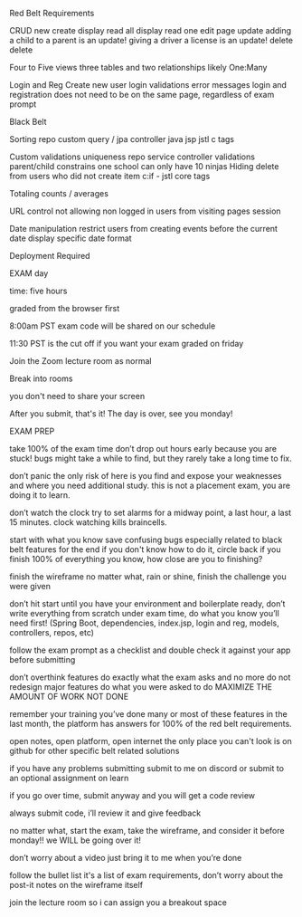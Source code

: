 Red Belt Requirements

CRUD
    new
        create
    display
        read all
    display
        read one
    edit page
        update
        adding a child to a parent is an update! giving a driver a license is an update!
    delete
        delete

Four to Five views
three tables and two relationships likely
One:Many

Login and Reg
    Create new user
    login validations
    error messages
    login and registration does not need to be on the same page, regardless of exam prompt


Black Belt

Sorting
    repo custom query / jpa
    controller java
    jsp jstl c tags

Custom validations
    uniqueness
        repo
        service
        controller
        validations
    parent/child constrains
        one school can only have 10 ninjas
    Hiding
        delete from users who did not create item
        c:if - jstl core tags

Totaling
    counts / averages

URL control
    not allowing non logged in users from visiting pages
    session

Date manipulation
    restrict users from creating events before the current date
    display specific date format

Deployment Required

EXAM day

time: five hours

graded from the browser first

8:00am PST exam code will be shared on our schedule

11:30 PST is the cut off if you want your exam graded on friday

Join the Zoom lecture room as normal

Break into rooms

you don't need to share your screen

After you submit, that's it! The day is over, see you monday!

EXAM PREP

take 100% of the exam time don’t drop out hours early because you are stuck! bugs might take a while to find, but they rarely take a long time to fix.

don’t panic the only risk of here is you find and expose your weaknesses and where you need additional study. this is not a placement exam, you are doing it to learn.

don’t watch the clock try to set alarms for a midway point, a last hour, a last 15 minutes. clock watching kills braincells.

start with what you know save confusing bugs especially related to black belt features for the end if you don't know how to do it, circle back if you finish 100% of everything you know, how close are you to finishing?

finish the wireframe no matter what, rain or shine, finish the challenge you were given

don’t hit start until you have your environment and boilerplate ready, don’t write everything from scratch under exam time, do what you know you’ll need first! (Spring Boot, dependencies, index.jsp, login and reg, models, controllers, repos, etc)

follow the exam prompt as a checklist and double check it against your app before submitting

don’t overthink features do exactly what the exam asks and no more do not redesign major features do what you were asked to do MAXIMIZE THE AMOUNT OF WORK NOT DONE

remember your training you’ve done many or most of these features in the last month, the platform has answers for 100% of the red belt requirements.

open notes, open platform, open internet the only place you can't look is on github for other specific belt related solutions

if you have any problems submitting submit to me on discord or submit to an optional assignment on learn

if you go over time, submit anyway and you will get a code review

always submit code, i’ll review it and give feedback

no matter what, start the exam, take the wireframe, and consider it before monday!! we WILL be going over it!

don’t worry about a video just bring it to me when you’re done

follow the bullet list it's a list of exam requirements, don’t worry about the post-it notes on the wireframe itself

join the lecture room so i can assign you a breakout space
